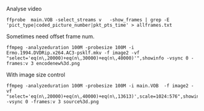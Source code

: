 Analyse video

```
ffprobe  main.VOB -select_streams v   -show_frames | grep -E 'pict_type|coded_picture_number|pkt_pts_time' > allframes.txt

```
Sometimes need offset frame num.



```
ffmpeg -analyzeduration 100M -probesize 100M -i Ermo.1994.DVDRip.x264.AC3-psklf.mkv -f image2 -vf "select='eq(n\,20000)+eq(n\,30000)+eq(n\,40000)'",showinfo -vsync 0 -frames:v 3 encodenew%3d.png

```

With image size control
```
ffmpeg -analyzeduration 100M -probesize 100M -i main.VOB  -f image2 -vf "select='eq(n\,20000)+eq(n\,40000)+eq(n\,13613)',scale=1024:576",showinfo -vsync 0 -frames:v 3 source%3d.png

```


